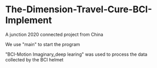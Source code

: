 # The-Dimension-Travel-Cure-BCI-Implement

A junction 2020 connected project from China

We use "main" to start the program

"BCI-Motion Imaginary_deep learing" was used to process the data collected by the BCI helmet
